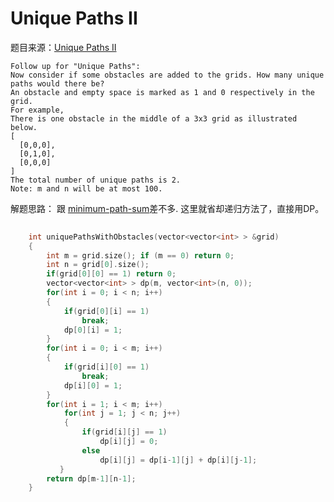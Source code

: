 # Unique Paths II

题目来源：[Unique Paths II](https://oj.leetcode.com/problems/unique-paths-ii/)

>
    Follow up for "Unique Paths":
    Now consider if some obstacles are added to the grids. How many unique paths would there be?
    An obstacle and empty space is marked as 1 and 0 respectively in the grid.
    For example,
    There is one obstacle in the middle of a 3x3 grid as illustrated below.
    [
      [0,0,0],
      [0,1,0],
      [0,0,0]
    ]
    The total number of unique paths is 2.
    Note: m and n will be at most 100.

解题思路：
跟 [minimum-path-sum](./minimum-path-sum.html)差不多. 
这里就省却递归方法了，直接用DP。

```cpp
    
    int uniquePathsWithObstacles(vector<vector<int> > &grid) 
    {
        int m = grid.size(); if (m == 0) return 0;
        int n = grid[0].size();
        if(grid[0][0] == 1) return 0;
        vector<vector<int> > dp(m, vector<int>(n, 0));
        for(int i = 0; i < n; i++)
        {
            if(grid[0][i] == 1)
                break;
            dp[0][i] = 1;
        }
        for(int i = 0; i < m; i++)
        {
            if(grid[i][0] == 1)
                break;
            dp[i][0] = 1;
        }
        for(int i = 1; i < m; i++)
            for(int j = 1; j < n; j++)
            {
                if(grid[i][j] == 1)
                    dp[i][j] = 0;
                else
                    dp[i][j] = dp[i-1][j] + dp[i][j-1];
           }
        return dp[m-1][n-1];
    }
    
```



